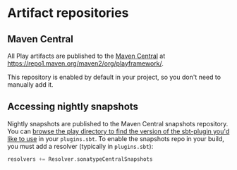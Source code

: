 <!--- Copyright (C) from 2022 The Play Framework Contributors <https://github.com/playframework>, 2011-2021 Lightbend Inc. <https://www.lightbend.com> -->

# Artifact repositories

## Maven Central

All Play artifacts are published to the [Maven Central](https://search.maven.org/) at <https://repo1.maven.org/maven2/org/playframework/>.

This repository is enabled by default in your project, so you don't need to manually add it.

## Accessing nightly snapshots

Nightly snapshots are published to the Maven Central snapshots repository. You can [browse the play directory to find the version of the sbt-plugin you'd like to use](https://central.sonatype.com/service/rest/repository/browse/maven-snapshots/org/playframework/sbt-plugin_2.12_1.0/) in your `plugins.sbt`. To enable the snapshots repo in your build, you must add a resolver (typically in `plugins.sbt`):

```scala
resolvers += Resolver.sonatypeCentralSnapshots
```
